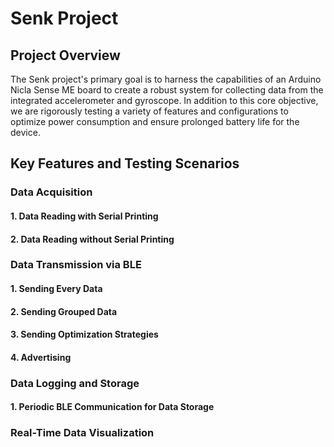 # Senk Project

## Project Overview

The Senk project's primary goal is to harness the capabilities of an Arduino Nicla Sense ME board to create a robust system for collecting data from the integrated accelerometer and gyroscope. In addition to this core objective, we are rigorously testing a variety of features and configurations to optimize power consumption and ensure prolonged battery life for the device.

## Key Features and Testing Scenarios

### Data Acquisition

#### 1. Data Reading with Serial Printing

#### 2. Data Reading without Serial Printing

### Data Transmission via BLE

#### 1. Sending Every Data

#### 2. Sending Grouped Data

#### 3. Sending Optimization Strategies

#### 4. Advertising

### Data Logging and Storage

#### 1. Periodic BLE Communication for Data Storage

### Real-Time Data Visualization

